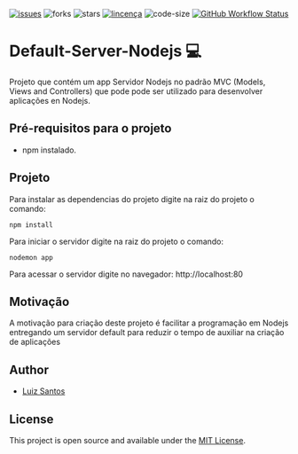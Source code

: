 
[![issues](https://img.shields.io/github/issues/luizcsbh/default-server-nodejs)](https://github.com/luizcsbh/default-server-nodejs/issues)
![forks](https://img.shields.io/github/forks/luizcsbh/default-server-nodejs)
![stars](https://img.shields.io/github/stars/luizcsbh/default-server-nodejs)
[![lincença](https://img.shields.io/github/license/luizcsbh/default-server-nodejs)](https://github.com/luizcsbh/default-server-nodejs/blob/master/LICENSE)
![code-size](https://img.shields.io/github/languages/code-size/luizcsbh/default-server-nodejs)
[![GitHub Workflow Status](https://img.shields.io/github/workflow/status/luizcsbh/default-server-nodejs/Jekyll%20site%20CI
)](https://github.com/luizcsbh/default-server-nodejs/actions)


# Default-Server-Nodejs :computer: 

Projeto que contém um app Servidor Nodejs no padrão MVC (Models, Views and Controllers) que pode pode ser utilizado para desenvolver aplicações en Nodejs.


## Pré-requisitos para o projeto

- npm instalado.

## Projeto

 Para instalar as dependencias do projeto digite na raiz do projeto o comando:
```node
npm install
```

Para iniciar o servidor digite na raiz do projeto o comando:
```node
nodemon app
```
Para acessar o servidor digite no navegador: http://localhost:80

## Motivação

A motivação para criação deste projeto é facilitar a programação em Nodejs entregando um servidor default para reduzir o tempo de auxiliar na criação de aplicações

## Author

- [Luiz Santos](https://about.me/luizcsbh)

## License

This project is open source and available under the [MIT License](LICENSE).
